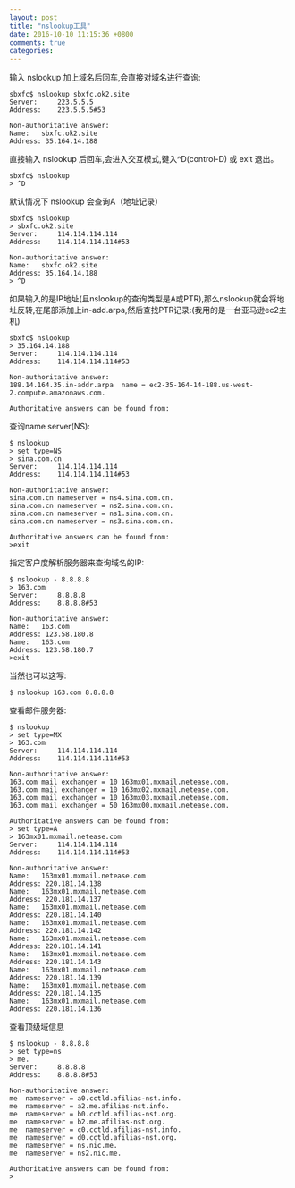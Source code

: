 ```yaml
---
layout: post
title: "nslookup工具"
date: 2016-10-10 11:15:36 +0800
comments: true
categories: 
---
```


输入 nslookup 加上域名后回车,会直接对域名进行查询:

	sbxfc$ nslookup sbxfc.ok2.site
	Server:		223.5.5.5
	Address:	223.5.5.5#53
	
	Non-authoritative answer:
	Name:	sbxfc.ok2.site
	Address: 35.164.14.188
	
直接输入 nslookup 后回车,会进入交互模式,键入^D(control-D) 或 exit 退出。

	sbxfc$ nslookup
	> ^D


默认情况下 nslookup 会查询A（地址记录）

	sbxfc$ nslookup
	> sbxfc.ok2.site
	Server:		114.114.114.114
	Address:	114.114.114.114#53
	
	Non-authoritative answer:
	Name:	sbxfc.ok2.site
	Address: 35.164.14.188
	> ^D

如果输入的是IP地址(且nslookup的查询类型是A或PTR),那么nslookup就会将地址反转,在尾部添加上in-add.arpa,然后查找PTR记录:(我用的是一台亚马逊ec2主机)

	sbxfc$ nslookup
	> 35.164.14.188
	Server:		114.114.114.114
	Address:	114.114.114.114#53
	
	Non-authoritative answer:
	188.14.164.35.in-addr.arpa	name = ec2-35-164-14-188.us-west-2.compute.amazonaws.com.
	
	Authoritative answers can be found from:

查询name server(NS):
	
	$ nslookup
	> set type=NS
	> sina.com.cn
	Server:		114.114.114.114
	Address:	114.114.114.114#53
	
	Non-authoritative answer:
	sina.com.cn	nameserver = ns4.sina.com.cn.
	sina.com.cn	nameserver = ns2.sina.com.cn.
	sina.com.cn	nameserver = ns1.sina.com.cn.
	sina.com.cn	nameserver = ns3.sina.com.cn.
	
	Authoritative answers can be found from:
	>exit

指定客户度解析服务器来查询域名的IP:

	$ nslookup - 8.8.8.8
	> 163.com
	Server:		8.8.8.8
	Address:	8.8.8.8#53
	
	Non-authoritative answer:
	Name:	163.com
	Address: 123.58.180.8
	Name:	163.com
	Address: 123.58.180.7
	>exit

当然也可以这写:

	$ nslookup 163.com 8.8.8.8
	
查看邮件服务器:

	$ nslookup
	> set type=MX
	> 163.com
	Server:		114.114.114.114
	Address:	114.114.114.114#53
	
	Non-authoritative answer:
	163.com	mail exchanger = 10 163mx01.mxmail.netease.com.
	163.com	mail exchanger = 10 163mx02.mxmail.netease.com.
	163.com	mail exchanger = 10 163mx03.mxmail.netease.com.
	163.com	mail exchanger = 50 163mx00.mxmail.netease.com.
	
	Authoritative answers can be found from:
	> set type=A
	> 163mx01.mxmail.netease.com
	Server:		114.114.114.114
	Address:	114.114.114.114#53
	
	Non-authoritative answer:
	Name:	163mx01.mxmail.netease.com
	Address: 220.181.14.138
	Name:	163mx01.mxmail.netease.com
	Address: 220.181.14.137
	Name:	163mx01.mxmail.netease.com
	Address: 220.181.14.140
	Name:	163mx01.mxmail.netease.com
	Address: 220.181.14.142
	Name:	163mx01.mxmail.netease.com
	Address: 220.181.14.141
	Name:	163mx01.mxmail.netease.com
	Address: 220.181.14.143
	Name:	163mx01.mxmail.netease.com
	Address: 220.181.14.139
	Name:	163mx01.mxmail.netease.com
	Address: 220.181.14.135
	Name:	163mx01.mxmail.netease.com
	Address: 220.181.14.136

查看顶级域信息

	$ nslookup - 8.8.8.8
	> set type=ns
	> me.
	Server:		8.8.8.8
	Address:	8.8.8.8#53
	
	Non-authoritative answer:
	me	nameserver = a0.cctld.afilias-nst.info.
	me	nameserver = a2.me.afilias-nst.info.
	me	nameserver = b0.cctld.afilias-nst.org.
	me	nameserver = b2.me.afilias-nst.org.
	me	nameserver = c0.cctld.afilias-nst.info.
	me	nameserver = d0.cctld.afilias-nst.org.
	me	nameserver = ns.nic.me.
	me	nameserver = ns2.nic.me.
	
	Authoritative answers can be found from:
	> 